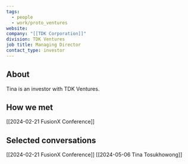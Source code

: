 ```yaml
---
tags:
  - people
  - work/proto_ventures
website: 
company: "[[TDK Corporation]]"
division: TDK Ventures
job title: Managing Director
contact_type: investor
---
```

## About
Tina is an investor with TDK Ventures.

## How we met
[[2024-02-21 FusionX Conference]]

## Selected conversations
[[2024-02-21 FusionX Conference]]
[[2024-05-06 Tina Tosukhowong]]